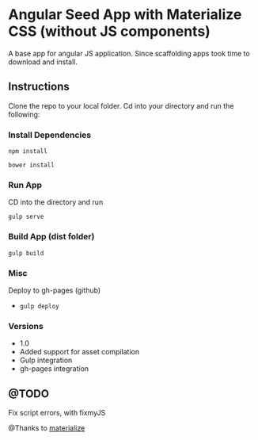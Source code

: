 # Angular Seed App with Materialize CSS (without JS components)

A base app for angular JS application. Since scaffolding apps took time to download and install.

## Instructions

Clone the repo to your local folder. Cd into your directory and run the following:

### Install Dependencies
```
npm install

bower install
```
### Run App
CD into the directory and run
```
gulp serve
```

### Build App (dist folder)
```
gulp build
```

### Misc
 Deploy to gh-pages (github)
  * ```gulp deploy``` 
 

### Versions

* 1.0
 * Added support for asset compilation
 * Gulp integration
 * gh-pages integration

## @TODO
Fix script errors, with fixmyJS

@Thanks to [materialize](https://github.com/Dogfalo/materialize)
